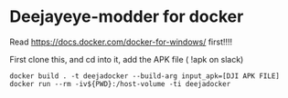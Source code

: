 # Deejayeye-modder for docker

Read https://docs.docker.com/docker-for-windows/ first!!!!

First clone this, and cd into it, add the APK file ( !apk on slack)

    docker build . -t deejadocker --build-arg input_apk=[DJI APK FILE]
    docker run --rm -iv${PWD}:/host-volume -ti deejadocker

